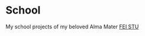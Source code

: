 # School  
My school projects of my beloved Alma Mater [FEI STU](https://www.fei.stuba.sk/english.html?page_id=793)
